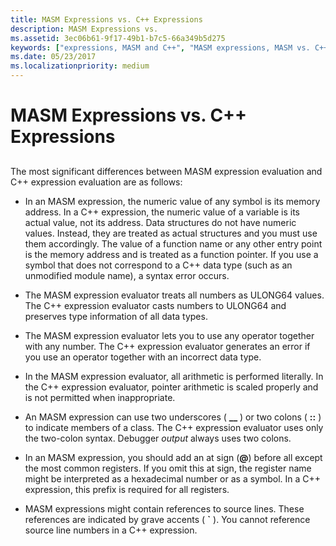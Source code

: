 ```yaml
---
title: MASM Expressions vs. C++ Expressions
description: MASM Expressions vs.
ms.assetid: 3ec06b61-9f17-49b1-b7c5-66a349b5d275
keywords: ["expressions, MASM and C++", "MASM expressions, MASM vs. C++", "C++ expressions, C++ vs. MASM"]
ms.date: 05/23/2017
ms.localizationpriority: medium
---
```


# MASM Expressions vs. C++ Expressions


## <span id="ddk_masm_expressions_vs__c_expressions_dbg"></span><span id="DDK_MASM_EXPRESSIONS_VS__C_EXPRESSIONS_DBG"></span>


The most significant differences between MASM expression evaluation and C++ expression evaluation are as follows:

-   In an MASM expression, the numeric value of any symbol is its memory address. In a C++ expression, the numeric value of a variable is its actual value, not its address. Data structures do not have numeric values. Instead, they are treated as actual structures and you must use them accordingly. The value of a function name or any other entry point is the memory address and is treated as a function pointer. If you use a symbol that does not correspond to a C++ data type (such as an unmodified module name), a syntax error occurs.

-   The MASM expression evaluator treats all numbers as ULONG64 values. The C++ expression evaluator casts numbers to ULONG64 and preserves type information of all data types.

-   The MASM expression evaluator lets you to use any operator together with any number. The C++ expression evaluator generates an error if you use an operator together with an incorrect data type.

-   In the MASM expression evaluator, all arithmetic is performed literally. In the C++ expression evaluator, pointer arithmetic is scaled properly and is not permitted when inappropriate.

-   An MASM expression can use two underscores ( **\_\_** ) or two colons ( **::** ) to indicate members of a class. The C++ expression evaluator uses only the two-colon syntax. Debugger *output* always uses two colons.

-   In an MASM expression, you should add an at sign (**@**) before all except the most common registers. If you omit this at sign, the register name might be interpreted as a hexadecimal number or as a symbol. In a C++ expression, this prefix is required for all registers.

-   MASM expressions might contain references to source lines. These references are indicated by grave accents ( **\`** ). You cannot reference source line numbers in a C++ expression.

 

 






